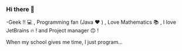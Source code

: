 ### Hi there 👋

-Geek !! 💻 , Programming fan (Java ❤️ ) , Love Mathematics 📚 , I love JetBrains 🔥 ! and Project manager 🙃 !

When my school gives me time, I just program...
